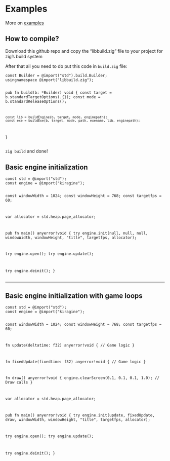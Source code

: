 <h1 id="examples">Examples</h1>
<p>More on <a href="https://github.com/Kiakra/Kiragine/tree/master/examples">examples</a></p>
<h2 id="how-to-compile">How to compile?</h2>
<p>Download this github repo and copy the “libbuild.zig” file to your project for zig’s build system</p>
<p>After that all you need to do put this code in <code>build.zig</code> file:</p>
<pre class=" language-zig"><code class="prism  language-zig">const Builder = @import("std").build.Builder;
usingnamespace @import("libbuild.zig");

pub fn build(b: *Builder) void {
	const target = b.standardTargetOptions(.{});
	const mode = b.standardReleaseOptions();

	const lib = buildEngine(b, target, mode, enginepath);
	const exe = buildExe(b, target, mode, path, exename, lib, enginepath);
}
</code></pre>
<p><code>zig build</code> and done!</p>
<h2 id="basic-engine-initialization">Basic engine initialization</h2>
<pre class=" language-zig"><code class="prism  language-zig">const std = @import("std");
const engine = @import("kiragine");

const windowWidth = 1024;
const windowHeight = 768;
const targetfps = 60;

var allocator = std.heap.page_allocator;

pub fn main() anyerror!void {
  try engine.init(null, null, null, windowWidth, windowHeight, "title", targetfps, allocator);

  try engine.open();
  try engine.update();

  try engine.deinit();
}
</code></pre>
<hr>
<h2 id="basic-engine-initialization-with-game-loops">Basic engine initialization with game loops</h2>
<pre class=" language-zig"><code class="prism  language-zig">const std = @import("std");
const engine = @import("kiragine");

const windowWidth = 1024;
const windowHeight = 768;
const targetfps = 60;

fn update(deltatime: f32) anyerror!void {
  // Game logic
}

fn fixedUpdate(fixedtime: f32) anyerror!void {
  // Game logic
}

fn draw() anyerror!void {
  engine.clearScreen(0.1, 0.1, 0.1, 1.0);
  // Draw calls 
}

var allocator = std.heap.page_allocator;

pub fn main() anyerror!void {
  try engine.init(update, fixedUpdate, draw, windowWidth, windowHeight, "title", targetfps, allocator);

  try engine.open();
  try engine.update();

  try engine.deinit();
}
</code></pre>

